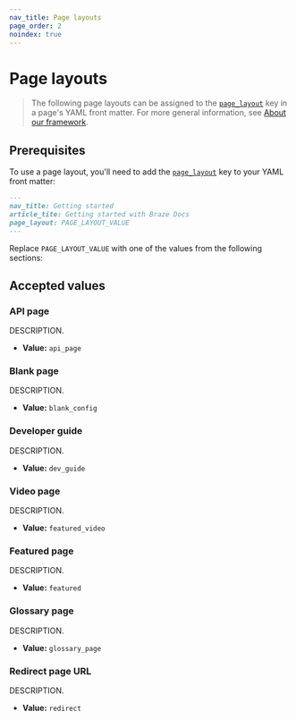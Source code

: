 ```yaml
---
nav_title: Page layouts 
page_order: 2
noindex: true
---
```


#  Page layouts

> The following page layouts can be assigned to the [`page_layout`]({{sitebase.url}}/docs/home/yaml_front_matter/metadata/#page-layout) key in a page's YAML front matter. For more general information, see [About our framework]({{sitebase.url}}/docs/home/about_our_framework/#layouts).

## Prerequisites

To use a page layout, you'll need to add the [`page_layout`]({{sitebase.url}}/docs/home/yaml_front_matter/metadata/#page-layout) key to your YAML front matter:

```markdown
---
nav_title: Getting started
article_tite: Getting started with Braze Docs
page_layout: PAGE_LAYOUT_VALUE
---
```

Replace `PAGE_LAYOUT_VALUE` with one of the values from the following sections:

## Accepted values

### API page

DESCRIPTION.

- **Value:** `api_page`

### Blank page

DESCRIPTION.

- **Value:** `blank_config`

### Developer guide

DESCRIPTION.

- **Value:** `dev_guide`

### Video page

DESCRIPTION.

- **Value:** `featured_video`

### Featured page

DESCRIPTION.

- **Value:** `featured`

### Glossary page

DESCRIPTION.

- **Value:** `glossary_page`

### Redirect page URL

DESCRIPTION.

- **Value:** `redirect`
